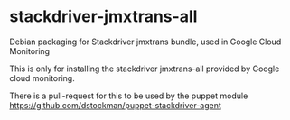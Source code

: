 # stackdriver-jmxtrans-all
Debian packaging for Stackdriver jmxtrans bundle, used in Google Cloud Monitoring

This is only for installing the stackdriver jmxtrans-all provided by Google cloud monitoring.

There is a pull-request for this to be used by the puppet module 
https://github.com/dstockman/puppet-stackdriver-agent
